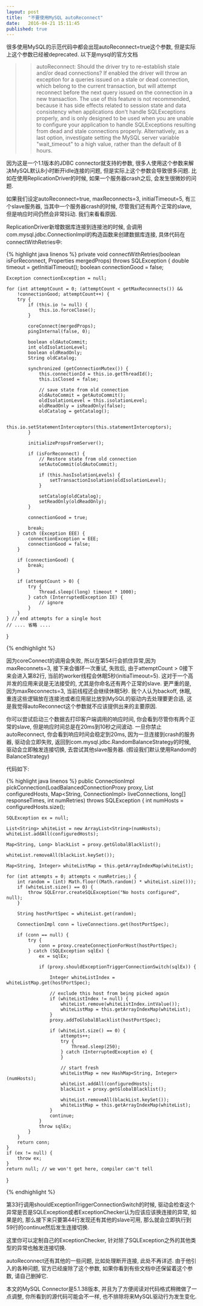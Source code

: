 ```yaml
---
layout: post
title:  "不要使用MySQL autoReconnect"
date:   2016-04-21 15:11:45
published: true
---
```


很多使用MySQL的示范代码中都会出现autoReconnect=true这个参数, 但是实际上这个参数已经被deprecated. 以下是mysql的官方文档

>>autoReconnect: Should the driver try to re-establish stale and/or dead connections? If enabled the driver will throw an exception for a queries issued on a stale or dead connection, which belong to the current transaction, but will attempt reconnect before the next query issued on the connection in a new transaction. The use of this feature is not recommended, because it has side effects related to session state and data consistency when applications don't handle SQLExceptions properly, and is only designed to be used when you are unable to configure your application to handle SQLExceptions resulting from dead and stale connections properly. Alternatively, as a last option, investigate setting the MySQL server variable "wait_timeout" to a high value, rather than the default of 8 hours.

因为这是一个1.1版本的JDBC connector就支持的参数, 很多人使用这个参数来解决MySQL默认8小时断开idle连接的问题, 但是实际上这个参数会导致很多问题. 比如在使用ReplicationDriver的时候, 如果一个服务器crash之后, 会发生很微妙的问题.

如果我们设定autoReconnect=true, maxReconnects=3, initialTimeout=5, 有三个slave服务器, 当其中一个服务器crash的时候, 尽管我们还有两个正常的slave, 但是响应时间仍然会非常抖动. 我们来看看原因.


ReplicationDriver新增数据库连接到连接池的时候, 会调用com.mysql.jdbc.ConnectionImpl的构造函数来创建数据库连接, 具体代码在connectWithRetries中:

{% highlight java linenos %}
private void connectWithRetries(boolean isForReconnect, 
    Properties mergedProps) throws SQLException {
    double timeout = getInitialTimeout();
    boolean connectionGood = false;

    Exception connectionException = null;

    for (int attemptCount = 0; (attemptCount < getMaxReconnects()) &&
        !connectionGood; attemptCount++) {
        try {
            if (this.io != null) {
                this.io.forceClose();
            }

            coreConnect(mergedProps);
            pingInternal(false, 0);

            boolean oldAutoCommit;
            int oldIsolationLevel;
            boolean oldReadOnly;
            String oldCatalog;

            synchronized (getConnectionMutex()) {
                this.connectionId = this.io.getThreadId();
                this.isClosed = false;

                // save state from old connection
                oldAutoCommit = getAutoCommit();
                oldIsolationLevel = this.isolationLevel;
                oldReadOnly = isReadOnly(false);
                oldCatalog = getCatalog();

                this.io.setStatementInterceptors(this.statementInterceptors);
            }

            initializePropsFromServer();

            if (isForReconnect) {
                // Restore state from old connection
                setAutoCommit(oldAutoCommit);

                if (this.hasIsolationLevels) {
                    setTransactionIsolation(oldIsolationLevel);
                }

                setCatalog(oldCatalog);
                setReadOnly(oldReadOnly);
            }

            connectionGood = true;

            break;
        } catch (Exception EEE) {
            connectionException = EEE;
            connectionGood = false;
        }

        if (connectionGood) {
            break;
        }

        if (attemptCount > 0) {
            try {
                Thread.sleep((long) timeout * 1000);
            } catch (InterruptedException IE) {
                // ignore
            }
        }
    } // end attempts for a single host
    // .... 省略 ....
}

{% endhighlight %}

因为coreConnect的调用会失败, 所以在第54行会抓住异常,因为maxReconnets=3, 接下来会循环一次重试, 失败后, 由于attemptCount &gt; 0接下来会进入第82行, 当前的worker线程会休眠5秒(initiaTimeout=5). 这对于一个高并发的应用来说是无法接受的, 尤其是你命名还有两个正常的slave. 更严重的是, 因为maxReconnects=3, 当前线程还会继续休眠5秒. 我个人认为backoff, 休眠, 重连这些逻辑放在连接池或者应用层比放到MySQL的驱动内去处理要更合适, 这是我觉得autoReconnect这个参数就不应该提供出来的主要原因.

你可以尝试启动三个数据去打印客户端调用的响应时间, 你会看到尽管你有两个正常的slave, 但是响应时间总是在20ms到10秒之间波动. 一旦你禁止autoReconnect, 你会看到响应时间会稳定到20ms, 因为一旦连接到crash的服务器, 驱动会立即失败, 返回到com.mysql.jdbc.RandomBalanceStrategy的时候, 驱动会立即触发连接切换, 去尝试其他slave服务器. (假设我们默认使用Random的BalanceStrategy)

代码如下:

{% highlight java linenos %}
public ConnectionImpl pickConnection(LoadBalancedConnectionProxy proxy, 
    List<String> configuredHosts, Map<String, ConnectionImpl> liveConnections,
    long[] responseTimes, int numRetries) throws SQLException {
    int numHosts = configuredHosts.size();

    SQLException ex = null;

    List<String> whiteList = new ArrayList<String>(numHosts);
    whiteList.addAll(configuredHosts);

    Map<String, Long> blackList = proxy.getGlobalBlacklist();

    whiteList.removeAll(blackList.keySet());

    Map<String, Integer> whiteListMap = this.getArrayIndexMap(whiteList);

    for (int attempts = 0; attempts < numRetries;) {
        int random = (int) Math.floor((Math.random() * whiteList.size()));
        if (whiteList.size() == 0) {
            throw SQLError.createSQLException("No hosts configured", null);
        }

        String hostPortSpec = whiteList.get(random);

        ConnectionImpl conn = liveConnections.get(hostPortSpec);

        if (conn == null) {
            try {
                conn = proxy.createConnectionForHost(hostPortSpec);
            } catch (SQLException sqlEx) {
                ex = sqlEx;

                if (proxy.shouldExceptionTriggerConnectionSwitch(sqlEx)) {

                    Integer whiteListIndex = whiteListMap.get(hostPortSpec);

                    // exclude this host from being picked again
                    if (whiteListIndex != null) {
                        whiteList.remove(whiteListIndex.intValue());
                        whiteListMap = this.getArrayIndexMap(whiteList);
                    }
                    proxy.addToGlobalBlacklist(hostPortSpec);

                    if (whiteList.size() == 0) {
                        attempts++;
                        try {
                            Thread.sleep(250);
                        } catch (InterruptedException e) {
                        }

                        // start fresh
                        whiteListMap = new HashMap<String, Integer>(numHosts);
                        whiteList.addAll(configuredHosts);
                        blackList = proxy.getGlobalBlacklist();

                        whiteList.removeAll(blackList.keySet());
                        whiteListMap = this.getArrayIndexMap(whiteList);
                    }
                    continue;
                }
                throw sqlEx;
            }
        }
        return conn;
    }
    if (ex != null) {
        throw ex;
    }
    return null; // we won't get here, compiler can't tell
}

{% endhighlight %}

第33行调用shouldExceptionTriggerConnectionSwitch的时候, 驱动会检查这个异常是否是SQLException或者ExceptionChecker认为应该应该换连接的异常, 如果是的, 那么接下来只要第44行发现还有其他的slave可用, 那么就会立即执行到59行的continue然后发生连接切换.

这里你可以定制自己的ExceptionChecker, 针对除了SQLException之外的其他类型的异常也触发连接切换.

autoReconnect还有其他的一些问题, 比如处理断开连接, 此处不再详述. 由于他引入的各种问题, 官方已经废除了这个参数, 如果你看到有些文档中还保留着这个参数, 请自己删掉它.

本文的MySQL Connector是5.1.38版本, 并且为了方便阅读对代码格式稍微做了一点调整, 你所看到的源代码可能会不一样, 也不排除将来MySQL驱动行为发生变化.





